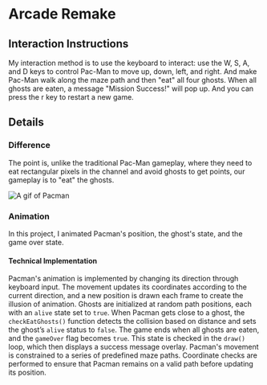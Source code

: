 # Arcade Remake
## Interaction Instructions
My interaction method is to use the keyboard to interact: use the W, S, A, and D keys to control Pac-Man to move up, down, left, and right. And make Pac-Man walk along the maze path and then "eat" all four ghosts. When all ghosts are eaten, a message "Mission Success!" will pop up. And you can press the r key to restart a new game.
## Details
### Difference
The point is, unlike the traditional Pac-Man gameplay, where they need to eat rectangular pixels in the channel and avoid ghosts to get points, our gameplay is to "eat" the ghosts.

![A gif of Pacman](https://media.giphy.com/media/v1.Y2lkPTc5MGI3NjExaG94enNkMGF3cmlucjB1ZzNuZjM4dzVuZDA1cDd3aWJoazBkdnR4eiZlcD12MV9naWZzX3NlYXJjaCZjdD1n/d9QiBcfzg64Io/giphy.gif)
### Animation
In this project, I animated Pacman's position, the ghost's state, and the game over state. 
#### Technical Implementation
Pacman's animation is implemented by changing its direction through keyboard input. The movement updates its coordinates according to the current direction, and a new position is drawn each frame to create the illusion of animation. 
Ghosts are initialized at random path positions, each with an `alive` state set to `true`. When Pacman gets close to a ghost, the `checkEatGhosts()` function detects the collision based on distance and sets the ghost’s `alive` status to `false`. 
The game ends when all ghosts are eaten, and the `gameOver` flag becomes `true`. This state is checked in the `draw()` loop, which then displays a success message overlay.
Pacman's movement is constrained to a series of predefined maze paths. Coordinate checks are performed to ensure that Pacman remains on a valid path before updating its position.